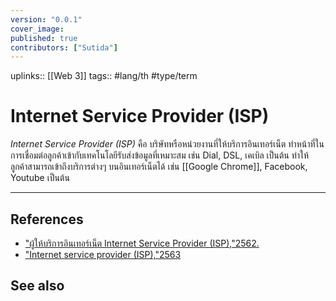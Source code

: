 ```yaml
---
version: "0.0.1"
cover_image:
published: true
contributors: ["Sutida"]
---
```

uplinks:: [[Web 3]]
tags:: #lang/th #type/term

# Internet Service Provider (ISP)
*Internet Service Provider (ISP)* คือ บริษัทหรือหน่วยงานที่ให้บริการอินเทอร์เน็ต ทำหน้าที่ในการเชื่อมต่อลูกค้าเข้ากับเทคโนโลยีรับส่งข้อมูลที่เหมาะสม เช่น Dial, DSL, เคเบิล เป็นต้น ทำให้ลูกค้าสามารถเข้าถึงบริการต่างๆ บนอินเทอร์เน็ตได้ เช่น [[Google Chrome]], Facebook, Youtube เป็นต้น

---
## References
- ["ผู้ให้บริการอินเทอร์เน็ต Internet Service Provider (ISP),"2562.](https://www.anet.net.th/a/46065)
- ["Internet service provider (ISP),"2563](https://www.etda.or.th/th/Useful-Resource/terminology/%E0%B8%AB%E0%B8%A1%E0%B8%A7%E0%B8%94%E0%B8%AB%E0%B8%A1-I/329.aspx)
## See also
